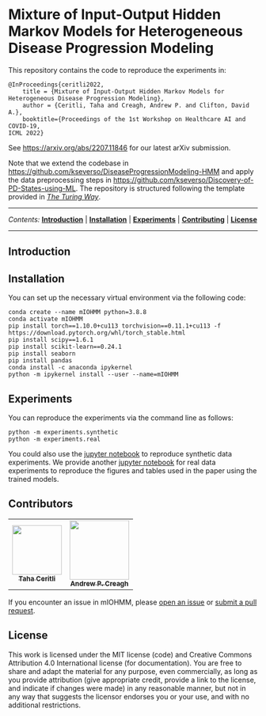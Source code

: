 # Mixture of Input-Output Hidden Markov Models for Heterogeneous Disease Progression Modeling
This repository contains the code to reproduce the experiments in:
```
@InProceedings{ceritli2022,
    title = {Mixture of Input-Output Hidden Markov Models for Heterogeneous Disease Progression Modeling},
    author = {Ceritli, Taha and Creagh, Andrew P. and Clifton, David A.},
    booktitle={Proceedings of the 1st Workshop on Healthcare AI and COVID-19,
ICML 2022}
```

See https://arxiv.org/abs/2207.11846 for our latest arXiv submission.

Note that we extend the codebase in https://github.com/kseverso/DiseaseProgressionModeling-HMM 
and apply the data preprocessing steps in https://github.com/kseverso/Discovery-of-PD-States-using-ML. The repository is structured following the template provided in *[The Turing Way](https://the-turing-way.netlify.app/welcome)*.

---

*Contents:* <a href="#introduction"><b>Introduction</b></a> | <a href="#installation"><b>Installation</b></a> | <a href="#experiments"><b>Experiments</b></a> | <a href="#contributing"><b>Contributing</b></a> | <a href="#notes"><b>License</b></a>

---

## Introduction

## Installation
You can set up the necessary virtual environment via the following code:
```
conda create --name mIOHMM python=3.8.8
conda activate mIOHMM
pip install torch==1.10.0+cu113 torchvision==0.11.1+cu113 -f https://download.pytorch.org/whl/torch_stable.html
pip install scipy==1.6.1
pip install scikit-learn==0.24.1
pip install seaborn
pip install pandas
conda install -c anaconda ipykernel
python -m ipykernel install --user --name=mIOHMM
```

## Experiments
You can reproduce the experiments via the command line as follows:
```
python -m experiments.synthetic
python -m experiments.real
```

You could also use the [jupyter notebook](https://github.com/tahaceritli/mIOHMM/blob/main/notebooks/Synthetic%20Data.ipynb) 
to reproduce synthetic data experiments. We provide another [jupyter notebook](https://github.com/tahaceritli/mIOHMM/blob/main/notebooks/Real%20Data.ipynb) for real data experiments to reproduce the figures 
and tables used in the paper using the trained models. 
<!---
## Repo Structure

Inspired by [Cookie Cutter Data Science](https://github.com/drivendata/cookiecutter-data-science)

```
├── LICENSE
├── README.md          <- The top-level README for users of this project.
├── data
│   ├── processed      <- The final, canonical data sets for modeling.
│   └── raw            <- The original, immutable data dump.
│
├── models             <- Trained and serialized models, model predictions, or model summaries
│
├── notebooks          <- Jupyter notebooks. Naming convention is a number (for ordering),
│                         the creator's initials, and a short `-` delimited description, e.g.
│                         `1.0-jqp-initial-data-exploration`.
│
├── outputs            <- Figures and Tables generated using the trained models.
│
├── src                <- Source code for use in this project.
│   │
│   ├── utils.py       <- Scripts to download or generate data
│   │
│   ├── piomhmm.py     <- Class definitions for the model
└──
```
--->

## Contributors
<!-- ALL-CONTRIBUTORS-LIST:START - Do not remove or modify this section -->
<!-- prettier-ignore-start -->
<!-- markdownlint-disable -->
<table>
  <tr>
    <td align="center"><a href="http://tahaceritli.github.io/"><img src="https://tahaceritli.github.io/images/profile.png" width="100px;" alt=""/><br /><sub><b>Taha Ceritli</b></sub> </a> </td>
    <td align="center"><a href="https://github.com/apcreagh"><img src="https://avatars.githubusercontent.com/u/22932251?v=4" width="120px;" alt=""/><br /><sub><b>Andrew P. Creagh</b></sub> </a> </td>
    </tr>
</table>

<!-- markdownlint-restore -->
<!-- prettier-ignore-end -->

<!-- ALL-CONTRIBUTORS-LIST:END -->



If you encounter an issue in mIOHMM, please [open an 
issue](https://help.github.com/en/github/managing-your-work-on-github/creating-an-issue) 
or [submit a pull 
request](https://help.github.com/en/github/collaborating-with-issues-and-pull-requests/creating-a-pull-request). 

## License

This work is licensed under the MIT license (code) and Creative Commons Attribution 4.0 International license (for documentation).
You are free to share and adapt the material for any purpose, even commercially,
as long as you provide attribution (give appropriate credit, provide a link to the license,
and indicate if changes were made) in any reasonable manner, but not in any way that suggests the
licensor endorses you or your use, and with no additional restrictions.
